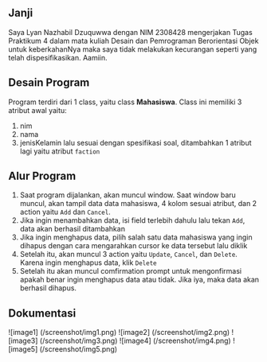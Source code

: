 ## Janji

Saya Lyan Nazhabil Dzuquwwa dengan NIM 2308428 mengerjakan Tugas Praktikum 4 dalam mata kuliah Desain dan Pemrograman Berorientasi Objek untuk keberkahanNya maka saya tidak melakukan kecurangan seperti yang telah dispesifikasikan. Aamiin.

## Desain Program
Program terdiri dari 1 class, yaitu class **Mahasiswa**. Class ini memiliki 3 atribut awal yaitu:
1. nim
2. nama
3. jenisKelamin
   lalu sesuai dengan spesifikasi soal, ditambahkan 1 atribut lagi yaitu atribut ``faction``


## Alur Program
1. Saat program dijalankan, akan muncul window. Saat window baru muncul, akan tampil data data mahasiswa, 4 kolom sesuai atribut, dan 2 action yaitu ``Add`` dan ``Cancel``.
2. Jika ingin menambahkan data, isi field terlebih dahulu lalu tekan ``Add``, data akan berhasil ditambahkan
3. Jika ingin menghapus data, pilih salah satu data mahasiswa yang ingin dihapus dengan cara mengarahkan cursor ke data tersebut lalu diklik
4. Setelah itu, akan muncul 3 action yaitu ``Update``, ``Cancel``, dan ``Delete``. Karena ingin menghapus data, klik ``Delete``
5. Setelah itu akan muncul comfirmation prompt untuk mengonfirmasi apakah benar ingin menghapus data atau tidak. Jika iya, maka data akan berhasil dihapus.

## Dokumentasi
![image1] (/screenshot/img1.png)
![image2] (/screenshot/img2.png)
![image3] (/screenshot/img3.png)
![image4] (/screenshot/img4.png)
![image5] (/screenshot/img5.png)